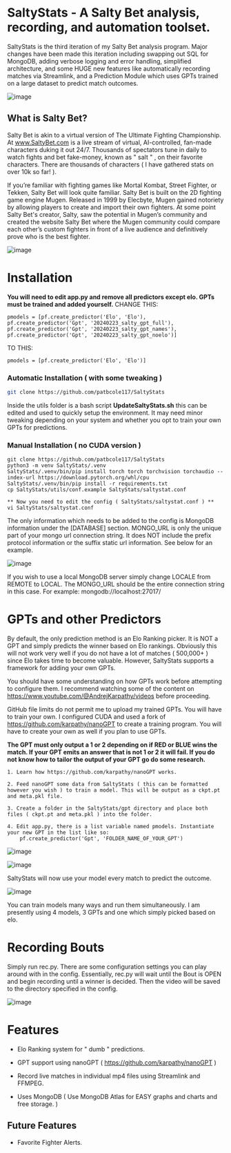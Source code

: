 # SaltyStats - A Salty Bet analysis, recording, and automation toolset.

SaltyStats is the third iteration of my Salty Bet analysis program. Major changes have been made this iteration including swapping out SQL for MongoDB, adding verbose logging and error handling, simplified architecture, and some HUGE new features like automatically recording matches via Streamlink, and a Prediction Module which uses GPTs trained on a large dataset to predict match outcomes.

![image](https://github.com/patbcole117/SaltyStats/assets/75111838/834866bf-5f76-4c73-96e2-5999f683626d)

## What is Salty Bet?
Salty Bet is akin to a virtual version of The Ultimate Fighting Championship. At www.SaltyBet.com is a live stream of virtual, AI-controlled, fan-made characters duking it out 24/7. Thousands of spectators tune in daily to watch fights and bet fake-money, known as " salt " , on their  favorite characters. There are thousands of characters ( I have gathered stats on over 10k so far! ). 

If you’re familiar with fighting games like Mortal Kombat, Street Fighter, or Tekken, Salty Bet will look quite familiar.  Salty Bet is built on the 2D fighting game engine Mugen. Released in 1999 by Elecbyte, Mugen gained notoriety by allowing players to create and import their own fighters. At some point Salty Bet's creator, Salty, saw the potential in Mugen’s community and created the website Salty Bet where the Mugen community could compare each other’s custom fighters in front of a live audience and definitively prove who is the best fighter.

![image](https://github.com/patbcole117/SaltyStats/assets/75111838/83ebdab7-11e9-40a3-81a0-870a9c94a75e)

# Installation

**You will need to edit app.py and remove all predictors except elo. GPTs must be trained and added yourself.** 
CHANGE THIS: 
```
pmodels = [pf.create_predictor('Elo', 'Elo'), pf.create_predictor('Gpt', '20240223_salty_gpt_full'), pf.create_predictor('Gpt', '20240223_salty_gpt_names'), pf.create_predictor('Gpt', '20240223_salty_gpt_noelo')]
```
TO THIS:
```
pmodels = [pf.create_predictor('Elo', 'Elo')]
```
### Automatic Installation ( with some tweaking )
```bash
git clone https://github.com/patbcole117/SaltyStats
```
Inside the utils folder is a bash script **UpdateSaltyStats.sh** this can be edited and used to quickly setup the environment. It may need minor tweaking depending on your system and whether you opt to train your own GPTs for predictions.

### Manual Installation ( no CUDA version )
```
git clone https://github.com/patbcole117/SaltyStats
python3 -m venv SaltyStats/.venv
SaltyStats/.venv/bin/pip install torch torch torchvision torchaudio --index-url https://download.pytorch.org/whl/cpu
SaltyStats/.venv/bin/pip install -r requirements.txt
cp SaltyStats/utils/conf.example SaltyStats/saltystat.conf

** Now you need to edit the config ( SaltyStats/saltystat.conf ) **
vi SaltyStats/saltystat.conf
```
The only information which needs to be added to the config is MongoDB information under the [DATABASE] section. MONGO_URL is only the unique part of your mongo url connection string. It does NOT include the prefix protocol information or the suffix static url information. See below for an example.

![image](https://github.com/patbcole117/SaltyStats/assets/75111838/7f549eb8-8e95-4050-9d24-7fdf14a3ca6f)

If you wish to use a local MongoDB server simply change LOCALE from REMOTE to LOCAL. The MONGO_URL should be the entire connection string in this case. For example: mongodb://localhost:27017/

# GPTs and other Predictors

By default, the only prediction method is an Elo Ranking picker. It is NOT a GPT and simply predicts the winner based on Elo rankings. Obviously this will not work very well if you do not have a lot of matches ( 500,000+ ) since Elo takes time to become valuable. However, SaltyStats supports a framework for adding your own GPTs.

You should have some understanding on how GPTs work before attempting to configure them. I recommend watching some of the content on https://www.youtube.com/@AndrejKarpathy/videos before proceeding. 

GitHub file limits do not permit me to upload my trained GPTs. You will have to train your own. I configured CUDA and used a fork of https://github.com/karpathy/nanoGPT to create a training program. You will have to create your own as well if you plan to use GPTs.

**The GPT must only output a 1 or 2 depending on if RED or BLUE wins the match. If your GPT emits an answer that is not 1 or 2 it will fail. If you do not know how to tailor the output of your GPT go do some research.**

```
1. Learn how https://github.com/karpathy/nanoGPT works.

2. Feed nanoGPT some data from SaltyStats ( this can be formatted however you wish ) to train a model. This will be output as a ckpt.pt and meta.pkl file.

3. Create a folder in the SaltyStats/gpt directory and place both files ( ckpt.pt and meta.pkl ) into the folder.

4. Edit app.py, there is a list variable named pmodels. Instantiate your new GPT in the list like so: 
    pf.create_predictor('Gpt', 'FOLDER_NAME_OF_YOUR_GPT')
```

![image](https://github.com/patbcole117/SaltyStats/assets/75111838/beaea1e1-908c-40fb-b9f2-6550ee3fab7b)

![image](https://github.com/patbcole117/SaltyStats/assets/75111838/3c3b087f-d972-4b94-8b46-9f8f3f779343)

SaltyStats will now use your model every match to predict the outcome.

![image](https://github.com/patbcole117/SaltyStats/assets/75111838/388cda60-9ad9-463e-aecc-fa1d98567fcd)

You can train models many ways and run them simultaneously. I am presently using 4 models, 3 GPTs and one which simply picked based on elo.

# Recording Bouts

Simply run rec.py. There are some configuration settings you can play around with in the config. Essentially, rec.py will wait until the Bout is OPEN and begin recording until a winner is decided. Then the video will be saved to the directory specified in the config.

![image](https://github.com/patbcole117/SaltyStats/assets/75111838/fa604f8b-9f7e-4285-b7f0-b6f931441749)

# Features

* Elo Ranking system for " dumb " predictions.

* GPT support using nanoGPT ( https://github.com/karpathy/nanoGPT )

* Record live matches in individual mp4 files using Streamlink and FFMPEG.

* Uses MongoDB ( Use MongoDB Atlas for EASY graphs and charts and free storage. )

## Future Features
* Favorite Fighter Alerts.


